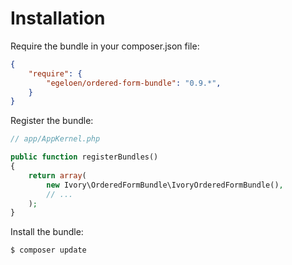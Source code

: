 # Installation

Require the bundle in your composer.json file:

``` json
{
    "require": {
        "egeloen/ordered-form-bundle": "0.9.*",
    }
}
```

Register the bundle:

``` php
// app/AppKernel.php

public function registerBundles()
{
    return array(
        new Ivory\OrderedFormBundle\IvoryOrderedFormBundle(),
        // ...
    );
}
```

Install the bundle:

``` bash
$ composer update
```

